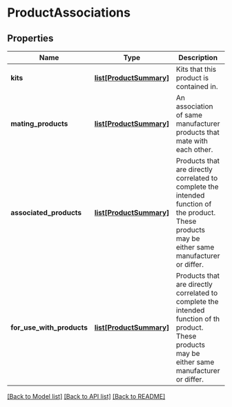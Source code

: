 # ProductAssociations

## Properties
Name | Type | Description | Notes
------------ | ------------- | ------------- | -------------
**kits** | [**list[ProductSummary]**](ProductSummary.md) | Kits that this product is contained in. | [optional] 
**mating_products** | [**list[ProductSummary]**](ProductSummary.md) | An association of same manufacturer products that mate with each other. | [optional] 
**associated_products** | [**list[ProductSummary]**](ProductSummary.md) | Products that are directly correlated to complete the intended function of the product. These products may be either same manufacturer or differ. | [optional] 
**for_use_with_products** | [**list[ProductSummary]**](ProductSummary.md) | Products that are directly correlated to complete the intended function of th product. These products may be either same manufacturer or differ. | [optional] 

[[Back to Model list]](../README.md#documentation-for-models) [[Back to API list]](../README.md#documentation-for-api-endpoints) [[Back to README]](../README.md)


